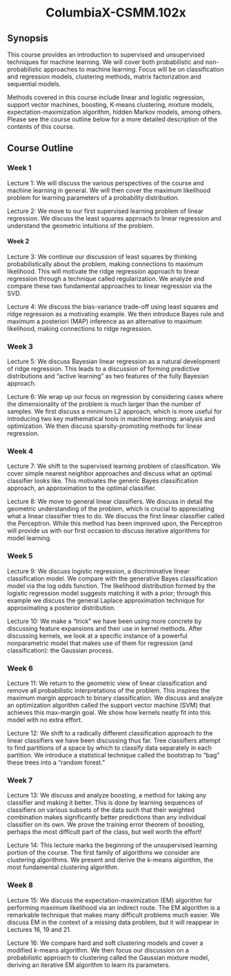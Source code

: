 <h1 align="center"> ColumbiaX-CSMM.102x </h1>

## Synopsis
This course provides an introduction to supervised and unsupervised techniques for machine learning. We will cover both probabilistic and non-probabilistic approaches to machine learning. Focus will be on classification and regression models, clustering methods, matrix factorization and sequential models.

Methods covered in this course include linear and logistic regression, support vector machines, boosting, K-means clustering, mixture models, expectation-maximization algorithm, hidden Markov models, among others. Please see the course outline below for a more detailed description of the contents of this course.

## Course Outline
### Week 1
Lecture 1: We will discuss the various perspectives of the course and machine learning in general. We will then cover the maximum likelihood problem for learning parameters of a probability distribution.

Lecture 2: We move to our first supervised learning problem of linear regression. We discuss the least squares approach to linear regression and understand the geometric intuitions of the problem.

#### Week 2
Lecture 3: We continue our discussion of least squares by thinking probabilistically about the problem, making connections to maximum likelihood. This will motivate the ridge regression approach to linear regression through a technique called regularization. We analyze and compare these two fundamental approaches to linear regression via the SVD.

Lecture 4: We discuss the bias-variance trade-off using least squares and ridge regression as a motivating example. We then introduce Bayes rule and maximum a posteriori (MAP) inference as an alternative to maximum likelihood, making connections to ridge regression.

### Week 3
Lecture 5: We discuss Bayesian linear regression as a natural development of ridge regression. This leads to a discussion of forming predictive distributions and “active learning” as two features of the fully Bayesian approach.

Lecture 6: We wrap up our focus on regression by considering cases where the dimensionality of the problem is much larger than the number of samples. We first discuss a minimum L2 approach, which is more useful for introducing two key mathematical tools in machine learning: analysis and optimization. We then discuss sparsity-promoting methods for linear regression.

### Week 4
Lecture 7: We shift to the supervised learning problem of classification. We cover simple nearest neighbor approaches and discuss what an optimal classifier looks like. This motivates the generic Bayes classification approach, an approximation to the optimal classifier.

Lecture 8: We move to general linear classifiers. We discuss in detail the geometric understanding of the problem, which is crucial to appreciating what a linear classifier tries to do. We discuss the first linear classifier called the Perceptron. While this method has been improved upon, the Perceptron will provide us with our first occasion to discuss iterative algorithms for model learning.

### Week 5
Lecture 9: We discuss logistic regression, a discriminative linear classification model. We compare with the generative Bayes classification model via the log odds function. The likelihood distribution formed by the logistic regression model suggests matching it with a prior; through this example we discuss the general Laplace approximation technique for approximating a posterior distribution.

Lecture 10: We make a “trick” we have been using more concrete by discussing feature expansions and their use in kernel methods. After discussing kernels, we look at a specific instance of a powerful nonparametric model that makes use of them for regression (and classification): the Gaussian process.

### Week 6
Lecture 11: We return to the geometric view of linear classification and remove all probabilistic interpretations of the problem. This inspires the maximum margin approach to binary classification. We discuss and analyze an optimization algorithm called the support vector machine (SVM) that achieves this max-margin goal. We show how kernels neatly fit into this model with no extra effort.

Lecture 12: We shift to a radically different classification approach to the linear classifiers we have been discussing thus far. Tree classifiers attempt to find partitions of a space by which to classify data separately in each partition. We introduce a statistical technique called the bootstrap to “bag” these trees into a “random forest.”

### Week 7
Lecture 13: We discuss and analyze boosting, a method for taking any classifier and making it better. This is done by learning sequences of classifiers on various subsets of the data such that their weighted combination makes significantly better predictions than any individual classifier on its own. We prove the training error theorem of boosting, perhaps the most difficult part of the class, but well worth the effort!

Lecture 14: This lecture marks the beginning of the unsupervised learning portion of the course. The first family of algorithms we consider are clustering algorithms. We present and derive the k-means algorithm, the most fundamental clustering algorithm.

### Week 8
Lecture 15: We discuss the expectation-maximization (EM) algorithm for performing maximum likelihood via an indirect route. The EM algorithm is a remarkable technique that makes many difficult problems much easier. We discuss EM in the context of a missing data problem, but it will reappear in Lectures 16, 19 and 21.

Lecture 16: We compare hard and soft clustering models and cover a modified k-means algorithm. We then focus our discussion on a probabilistic approach to clustering called the Gaussian mixture model, deriving an iterative EM algorithm to learn its parameters.
